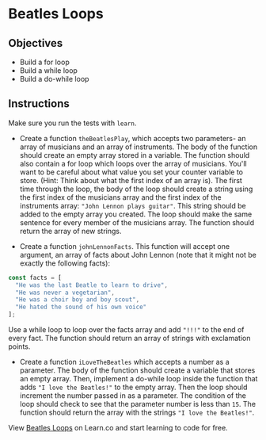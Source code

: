 # Beatles Loops

## Objectives

+ Build a for loop
+ Build a while loop
+ Build a do-while loop

## Instructions

Make sure you run the tests with `learn`.

+ Create a function `theBeatlesPlay`, which accepts two parameters- an array of
    musicians and an array of instruments. 
  The body of the function should create an empty array stored in a variable. 
  The function should also contain a for loop which loops over the array of musicians.
  You'll want to be careful about what value you set your counter variable to store. 
    (Hint: Think about what the first index of an array is). 
  The first time through the loop, the body of the loop should create a string 
    using the first index of the musicians array and the first index of the instruments array: 
    `"John Lennon plays guitar"`. 
  This string should be added to the empty array you created. 
  The loop should make the same sentence for every member of the musicians array. 
  The function should return the array of new strings.

+ Create a function `johnLennonFacts`. This function will accept one argument, an
array of facts about John Lennon (note that it might not be exactly the
following facts):

```js
const facts = [
  "He was the last Beatle to learn to drive",
  "He was never a vegetarian",
  "He was a choir boy and boy scout",
  "He hated the sound of his own voice"
];
```

Use a while loop to loop over the facts array and add `"!!!"` to the end of
every fact. The function should return an array of strings with exclamation
points.

+ Create a function `iLoveTheBeatles` which accepts a number as a parameter. The
body of the function should create a variable that stores an empty array. Then,
implement a do-while loop inside the function that adds `"I love the Beatles!"`
to the empty array. Then the loop should increment the number passed in as a
parameter. The condition of the loop should check to see that the parameter
number is less than `15`. The function should return the array with the strings
`"I love the Beatles!"`.

<p data-visibility='hidden'>View <a href='https://learn.co/lessons/js-beatles-loops-lab' title='Beatles Loops'>Beatles Loops</a> on Learn.co and start learning to code for free.</p>
